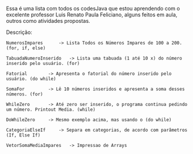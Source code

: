 Essa é uma lista com todos os codesJava que estou aprendendo com o excelente professor Luis Renato Paula Feliciano, alguns feitos em aula, outros como atividades propostas.

Descrição:
	
	NumerosImpares		-> Lista Todos os Números Impares de 100 a 200. (for, if, else)
	
	TabuadaNumeroInserido	-> Lista uma tabuada (1 até 10 x) do número inserido pelo usuário. (for)
	
	Fatorial		-> Apresenta o fatorial do número inserido pelo usuário. (do while)
	
	SomaFor			-> Lê 10 números inseridos e apresenta a soma desses números. (for)
	
	WhileZero		-> Até zero ser inserido, o programa continua pedindo um número. Printout Media. (while)
	
	DoWhileZero		-> Mesmo exemplo acima, mas usando o (do while)
	
	CategoriaElseIf		-> Separa em categorias, de acordo com parâmetros (If, Else If)

	VetorSomaMediaImpares	-> Impressao de Arrays
